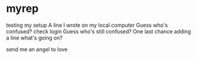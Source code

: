 # myrep
testing my setup
A line I wrote on my local computer
Guess who's confused?
check login
Guess who's still confused?
One last chance
adding a line
what's going on?


send me an angel to love